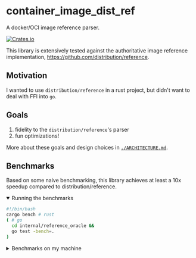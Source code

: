 # container_image_dist_ref

A docker/OCI image reference parser.

[![Crates.io](https://img.shields.io/crates/v/container_image_dist_ref.svg)](https://crates.io/crates/container_image_dist_ref)

This library is extensively tested against the authoritative image reference implementation, https://github.com/distribution/reference.

## Motivation

<!-- TODO: rewrite -->

I wanted to use `distribution/reference` in a rust project, but didn't want to deal with FFI into `go`.

## Goals

1. fidelity to the `distribution/reference`'s parser
1. fun optimizations!
<!-- 1. The eventual ability to re-use the parser in other languages -->

More about these goals and design choices in [`./ARCHITECTURE.md`](./ARCHITECTURE.md).

## Benchmarks

Based on some naive benchmarking, this library achieves at least a 10x speedup compared to distribution/reference.

<details open><summary>Running the benchmarks</summary>

```sh
#!/bin/bash
cargo bench # rust
( # go
  cd internal/reference_oracle &&
  go test -bench=.
)
```

</details>

<details><summary>Benchmarks on my machine</summary>

distribution/reference:

```
goos: linux
goarch: amd64
pkg: github.com/skalt/container_image_dist_ref/internal/reference_oracle
cpu: Intel(R) Core(TM) i7-4770 CPU @ 3.40GHz
BenchmarkOracleEntireTestSuite-8            9218            148438 ns/op
```

This crate:

```
entire_test_suite       time:   [5.0737 µs 5.1349 µs 5.2047 µs]
```

```
speedup = (148438 ns) / ((5.1349 µs) * (1000 ns / µs)) = 28.908
```

</details>
